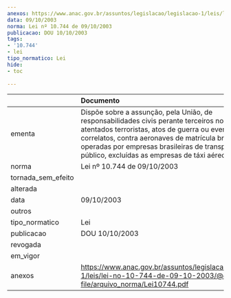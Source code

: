 ```yaml
---
anexos: https://www.anac.gov.br/assuntos/legislacao/legislacao-1/leis/lei-no-10-744-de-09-10-2003/@@display-file/arquivo_norma/Lei10744.pdf
data: 09/10/2003
norma: Lei nº 10.744 de 09/10/2003
publicacao: DOU 10/10/2003
tags:
- '10.744'
- lei
tipo_normatico: Lei
hide: 
- toc 
 
---
```


|                    | Documento                                                                                                                                                                                                                                                                                              |
|:-------------------|:-------------------------------------------------------------------------------------------------------------------------------------------------------------------------------------------------------------------------------------------------------------------------------------------------------|
| ementa             | Dispõe sobre a assunção, pela União, de responsabilidades civis perante terceiros no caso de atentados terroristas, atos de guerra ou eventos correlatos, contra aeronaves de matrícula brasileira operadas por empresas brasileiras de transporte aéreo público, excluídas as empresas de táxi aéreo. |
| norma              | Lei nº 10.744 de 09/10/2003                                                                                                                                                                                                                                                                            |
| tornada_sem_efeito |                                                                                                                                                                                                                                                                                                        |
| alterada           |                                                                                                                                                                                                                                                                                                        |
| data               | 09/10/2003                                                                                                                                                                                                                                                                                             |
| outros             |                                                                                                                                                                                                                                                                                                        |
| tipo_normatico     | Lei                                                                                                                                                                                                                                                                                                    |
| publicacao         | DOU 10/10/2003                                                                                                                                                                                                                                                                                         |
| revogada           |                                                                                                                                                                                                                                                                                                        |
| em_vigor           |                                                                                                                                                                                                                                                                                                        |
| anexos             | https://www.anac.gov.br/assuntos/legislacao/legislacao-1/leis/lei-no-10-744-de-09-10-2003/@@display-file/arquivo_norma/Lei10744.pdf                                                                                                                                                                    |